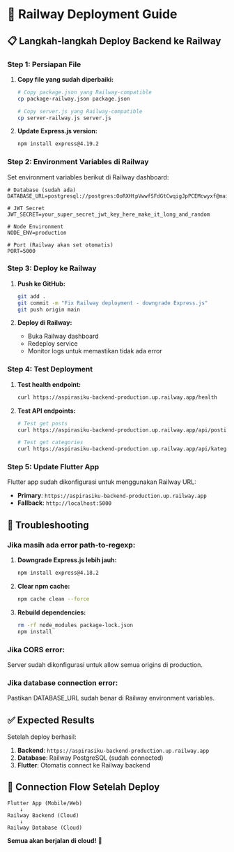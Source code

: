 # 🚀 Railway Deployment Guide

## 📋 Langkah-langkah Deploy Backend ke Railway

### **Step 1: Persiapan File**

1. **Copy file yang sudah diperbaiki:**
   ```bash
   # Copy package.json yang Railway-compatible
   cp package-railway.json package.json
   
   # Copy server.js yang Railway-compatible  
   cp server-railway.js server.js
   ```

2. **Update Express.js version:**
   ```bash
   npm install express@4.19.2
   ```

### **Step 2: Environment Variables di Railway**

Set environment variables berikut di Railway dashboard:

```env
# Database (sudah ada)
DATABASE_URL=postgresql://postgres:OoRXHtpVwwfSFdGtCwqigJpPCEMcwyxf@mainline.proxy.rlwy.net:37764/railway

# JWT Secret
JWT_SECRET=your_super_secret_jwt_key_here_make_it_long_and_random

# Node Environment
NODE_ENV=production

# Port (Railway akan set otomatis)
PORT=5000
```

### **Step 3: Deploy ke Railway**

1. **Push ke GitHub:**
   ```bash
   git add .
   git commit -m "Fix Railway deployment - downgrade Express.js"
   git push origin main
   ```

2. **Deploy di Railway:**
   - Buka Railway dashboard
   - Redeploy service
   - Monitor logs untuk memastikan tidak ada error

### **Step 4: Test Deployment**

1. **Test health endpoint:**
   ```bash
   curl https://aspirasiku-backend-production.up.railway.app/health
   ```

2. **Test API endpoints:**
   ```bash
   # Test get posts
   curl https://aspirasiku-backend-production.up.railway.app/api/postingan
   
   # Test get categories
   curl https://aspirasiku-backend-production.up.railway.app/api/kategori
   ```

### **Step 5: Update Flutter App**

Flutter app sudah dikonfigurasi untuk menggunakan Railway URL:
- **Primary**: `https://aspirasiku-backend-production.up.railway.app`
- **Fallback**: `http://localhost:5000`

## 🔧 Troubleshooting

### **Jika masih ada error path-to-regexp:**

1. **Downgrade Express.js lebih jauh:**
   ```bash
   npm install express@4.18.2
   ```

2. **Clear npm cache:**
   ```bash
   npm cache clean --force
   ```

3. **Rebuild dependencies:**
   ```bash
   rm -rf node_modules package-lock.json
   npm install
   ```

### **Jika CORS error:**

Server sudah dikonfigurasi untuk allow semua origins di production.

### **Jika database connection error:**

Pastikan DATABASE_URL sudah benar di Railway environment variables.

## ✅ Expected Results

Setelah deploy berhasil:

1. **Backend**: `https://aspirasiku-backend-production.up.railway.app`
2. **Database**: Railway PostgreSQL (sudah connected)
3. **Flutter**: Otomatis connect ke Railway backend

## 🎯 Connection Flow Setelah Deploy

```
Flutter App (Mobile/Web)
    ↓
Railway Backend (Cloud)
    ↓  
Railway Database (Cloud)
```

**Semua akan berjalan di cloud!** 🌟
